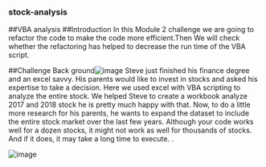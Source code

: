 ### stock-analysis
##VBA analysis
##Introduction
In this Module 2 challenge we are going to refactor the code to make the code more efficient.Then We will check whether the refactoring has helped to decrease the run time of  the VBA script.

##Challenge Back ground![image](https://user-images.githubusercontent.com/72629108/148707032-156cdbb4-6f8e-4dc8-ab2f-c3edbaa7c512.png)
Steve just finished his finance degree and an excel savvy. His parents would like to invest in stocks and asked his expertise to take a decision. Here we used excel with VBA scripting to analyze the entire stock. We helped Steve to  create a workbook analyze 2017 and 2018 stock he is pretty much happy with that. Now, to do a little more research for his parents, he wants to expand the dataset to include the entire stock market over the last few years. Although your code works well for a dozen stocks, it might not work as well for thousands of stocks. And if it does, it may take a long time to execute.
.

![image](https://user-images.githubusercontent.com/72629108/148707047-32e1a217-adfc-4669-a7d1-67c72990d317.png)

